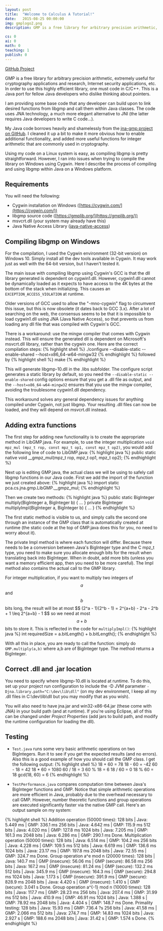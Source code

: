 ```yaml
---
layout: post
title:  "Welcome to Calculus A Tutorial!"
date:   2015-08-25 00:00:00
img: gmplogo2.png
description: GMP is a free library for arbitrary precision arithmetic, extremely useful for cryptography applications and research, Internet security applications, etc. In order to use this highly efficient library, one must code in C/C++. This is a Java port

cs: 0
ai: 0
math: 0
teaching: 1
publish: 0
---
```

[GitHub Project](https://github.com/mathybit/java-gmp)

GMP is a free library for arbitrary precision arithmetic, extremely useful for cryptography applications and research, Internet security applications, etc. In order to use this highly efficient library, one must code in C/C++. This is a Java port for fellow Java developers who dislike thinking about pointers.

I am providing some base code that any developer can build upon to link desired functions from libgmp and call them within Java classes. The code uses JNA technology, a much more elegant alternative to JNI (the latter requires Java developers to write C code...).

My Java code borrows heavily and shamelessly from the [jna-gmp project on GitHub](https://github.com/square/jna-gmp). I cleaned it up a bit to make it more obvious how to enable additional functionality, and added more useful functions for integer arithmetic that are commonly used in cryptography.

Using my code on a Linux system is easy, as compiling libgmp is pretty straightforward. However, I ran into issues when trying to compile the library on Windows using Cygwin. Here I describe the process of compiling and using libgmp within Java on a Windows platform.



## Requirements

You will need the following:
* Cygwin installation on Windows ([https://cygwin.com/](https://cygwin.com/))
* libgmp source code ([https://gmplib.org/](https://gmplib.org/))
* msvcrt.dll (your system may already have this)
* Java Native Access Library ([java-native-access](https://github.com/java-native-access/))



## Compiling libgmp on Windows

For the compilation, I used the Cygwin environment (32-bit version) on Windows 10. Simply install all the dev tools available in Cygwin. It may work just as well with the 64-bit version, but I haven't tested it.

The main issue with compiling libgmp using Cygwin's GCC is that the dll library generated is dependent on cygwin1.dll. However, cygwin1.dll cannot be dynamically loaded as it expects to have access to the 4K bytes at the bottom of the stack when initializing. This causes an `EXCEPTION_ACCESS_VIOLATION` at runtime. 

Older versions of GCC used to allow the "-mno-cygwin" flag to circumvent this issue, but this is now obsolete (it dates back to GCC 3.x). After a lot of searching on the web, the consensus seems to be that it is impossible to load cygwin1.dll using JNA (Java Native Access), so that prevents us from loading any dll file that was compiled with Cygwin's GCC. 

There is a workaround: use the mingw compiler that comes with Cygwin instead. This will ensure the generated dll is dependent on Microsoft's msvcrt.dll library, rather than the cygwin one. Here are the correct compilation steps:
{% highlight shell %}
./configure --disable-static --enable-shared --host=x86_64-w64-mingw32
{% endhighlight %}
followed by
{% highlight shell %}
make
{% endhighlight %}

This will generate libgmp-10.dll in the .libs subfolder. The configure script generates a static library by default, so you need the `--disable-static --enable-shared` config options ensure that you get a .dll file as output, and the `--host=x86_64-w64-mingw32` ensures that you use the mingw compiler, avoiding the troublesome cygwin1.dll dependency.

This workaround solves any general dependency issues for anything compiled under Cygwin, not just libgmp. Your resulting .dll files can now be loaded, and they will depend on msvcrt.dll instead.



## Adding extra functions

The first step for adding new functionality is to create the appropriate method in LibGMP.java. For example, to use the integer multiplication
`void mpz_mul (mpz_t rop, const mpz_t op1, const mpz_t op2)`, you would add the following line of code to LibGMP.java:
{% highlight java %}
public static native void __gmpz_mul(mpz_t rop, mpz_t op1, mpz_t op2);
{% endhighlight %}

Next up is editing GMP.java, the actual class we will be using to safely call libgmp functions in our Java code. First we add the import of the function we just created above:
{% highlight java %}
import static pca.cs.jna.gmp.LibGMP.__gmpz_mul;
{% endhighlight %}

Then we create two methods:
{% highlight java %}
public static BigInteger multiply(BigInteger a, BigInteger b) { ... }
private BigInteger multiplyImpl(BigInteger a, BigInteger b) { ... }
{% endhighlight %}

The first static method is visible to us, and simply calls the second one through an instance of the GMP class that is automatically created at runtime (the static code at the top of GMP.java does this for you, no need to worry about it).

The private Impl method is where each function will differ. Because there needs to be a conversion between Java's BigInteger type and the C mpz_t type, you need to make sure you allocate enough bits for the result when translating back into BigInteger. When in doubt, add more bits (unless you want a memory efficient app, then you need to be more careful). The Impl method also contains the actual call to the GMP library.

For integer multiplication, if you want to multiply two integers of $$a$$ and $$b$$ bits long, the result will be at most
\$$
(2^a - 1)(2^b - 1) = 2^{a+b} - 2^a - 2^b + 1 \leq 2^{a+b} - 1
\$$
so we need at most $$a+b$$ bits to store it. This is reflected in the code for `multiplyImpl()`:
{% highlight java %}
int requiredSize = a.bitLength() + b.bitLength();
{% endhighlight %}

With all this in place, you are ready to call the function: simply do `GMP.multiply(a,b)` where a,b are of BigInteger type. The method returns a BigInteger.



## Correct .dll and .jar location

You need to specify where libgmp-10.dll is located at runtime. To do this, set up your project run configuration to include the -D JVM parameter
`-Djna.library.path="C:\dev\lib\dll"` (on my dev environment, I keep all my .dll files in C:\dev\lib\dll but you may modify that as you wish). 

You will also need to have jna.jar and win32-x86-64.jar (these come with JNA) in your build path (and at runtime). If you're using Eclipse, all of this can be changed under *Project Properties* (add jars to build path, and modify the runtime configuration for loading the dll).



## Testing

* `Test.java` runs some very basic arithmetic operations on two BigIntegers. Run it to see if you get the expected results (and no errors). Also this is a good example of how you should call the GMP class. I get the following output:
{% highlight shell %}
18 + 60 = 78
18 - 60 = -42
60 - 18 = 42
18 * 60 = 1080
60 / 18 = 3
60 % 18 = 6
18 / 60 = 0
18 % 60 = 18
gcd(18, 60) = 6
{% endhighlight %}

* `TestPerformance.java` compares computation time between Java's BigInteger functions and GMP. Notice that simple arithmetic operations are more efficient in Java, probably due to the overhead necessary to call GMP. However, number theoretic functions and group operations are executed significantly faster via the native GMP call. Here's an output sample on my system:

{% highlight shell %}
Addition operation (50000 times):
   128 bits | Java: 5.449 ms | GMP: 336.1 ms
   256 bits | Java: 4.642 ms | GMP: 115.9 ms
   512 bits | Java: 4.020 ms | GMP: 127.8 ms
   1024 bits | Java: 7.205 ms | GMP: 161.3 ms
   2048 bits | Java: 6.286 ms | GMP: 290.1 ms
Done.
Multiplication operation (50000 times):
   128 bits | Java: 6.514 ms | GMP: 104.2 ms
   256 bits | Java: 4.228 ms | GMP: 109.5 ms
   512 bits | Java: 6.619 ms | GMP: 136.6 ms
   1024 bits | Java: 23.17 ms | GMP: 197.8 ms
   2048 bits | Java: 72.55 ms | GMP: 324.7 ms
Done.
Group operation a^e mod n (20000 times):
   128 bits | Java: 140.7 ms | GMP (insecure): 56.06 ms | GMP (secure): 86.58 ms
   256 bits | Java: 167.2 ms | GMP (insecure): 81.24 ms | GMP (secure): 132.2 ms
   512 bits | Java: 345.9 ms | GMP (insecure): 164.3 ms | GMP (secure): 294.8 ms
   1024 bits | Java: 1.173 s | GMP (insecure): 391.9 ms | GMP (secure): 828.9 ms
   2048 bits | Java: 4.420 s | GMP (insecure): 1.410 s | GMP (secure): 3.041 s
Done.
Group operation a^{-1} mod n (10000 times):
   128 bits | Java: 117.7 ms | GMP: 28.23 ms
   256 bits | Java: 207.4 ms | GMP: 31.99 ms
   512 bits | Java: 410.9 ms | GMP: 46.91 ms
   1024 bits | Java: 1.388 s | GMP: 78.92 ms
   2048 bits | Java: 4.404 s | GMP: 148.7 ms
Done.
Primality testing:
   128 bits | Java: 15.93 ms | GMP: 736.4 ?s
   256 bits | Java: 41.58 ms | GMP: 2.066 ms
   512 bits | Java: 274.7 ms | GMP: 14.83 ms
   1024 bits | Java: 2.927 s | GMP: 188.6 ms
   2048 bits | Java: 31.42 s | GMP: 1.574 s
Done.
{% endhighlight %}